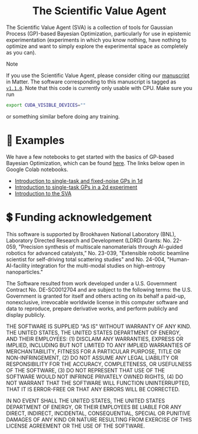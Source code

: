 <div align=center>

# The Scientific Value Agent

</div>

The Scientific Value Agent (SVA) is a collection of tools for Gaussian Process (GP)-based Bayesian Optimization, particularly for use in epistemic experimentation (experiments in which you know nothing, have nothing to optimize and want to simply explore the experimental space as completely as you can).

> [!NOTE]
> If you use the Scientific Value Agent, please consider citing our [manuscript](https://doi.org/10.1016/j.matt.2023.11.012) in Matter. The software corresponding to this manuscript is tagged as [`v1.1.0`](https://github.com/matthewcarbone/ScientificValueAgent/releases/tag/v1.1.0).
> Note that this code is currently only usable with CPU. Make sure you run
> ```bash
> export CUDA_VISIBLE_DEVICES=""
> ```
> or something similar before doing any training.

# 🚀 Examples

We have a few notebooks to get started with the basics of GP-based Bayesian Optimization, which can be found [here](https://github.com/matthewcarbone/ScientificValueAgent/tree/master/notebooks). The links below open in Google Colab notebooks.
- [Introduction to single-task and fixed-noise GPs in 1d](https://colab.research.google.com/github/matthewcarbone/ScientificValueAgent/blob/master/notebooks/00_simple_GP.ipynb)
- [Introduction to single-task GPs in a 2d experiment](https://colab.research.google.com/github/matthewcarbone/ScientificValueAgent/blob/master/notebooks/01_simple_2d_GP.ipynb)
- [Introduction to the SVA](https://colab.research.google.com/github/matthewcarbone/ScientificValueAgent/blob/master/notebooks/02_simple_SVA.ipynb)

# 💲 Funding acknowledgement

This software is supported by Brookhaven National Laboratory (BNL), Laboratory Directed Research and Development (LDRD) Grants: No. 22-059, "Precision synthesis of multiscale nanomaterials through AI-guided robotics for advanced catalysts,” No. 23-039, "Extensible robotic beamline scientist for self-driving total scattering studies" and No. 24-004, "Human-AI-facility integration for the multi-modal studies on high-entropy nanoparticles."

The Software resulted from work developed under a U.S. Government Contract No. DE-SC0012704 and are subject to the following terms: the U.S. Government is granted for itself and others acting on its behalf a paid-up, nonexclusive, irrevocable worldwide license in this computer software and data to reproduce, prepare derivative works, and perform publicly and display publicly.

THE SOFTWARE IS SUPPLIED "AS IS" WITHOUT WARRANTY OF ANY KIND. THE UNITED STATES, THE UNITED STATES DEPARTMENT OF ENERGY, AND THEIR EMPLOYEES: (1) DISCLAIM ANY WARRANTIES, EXPRESS OR IMPLIED, INCLUDING BUT NOT LIMITED TO ANY IMPLIED WARRANTIES OF MERCHANTABILITY, FITNESS FOR A PARTICULAR PURPOSE, TITLE OR NON-INFRINGEMENT, (2) DO NOT ASSUME ANY LEGAL LIABILITY OR RESPONSIBILITY FOR THE ACCURACY, COMPLETENESS, OR USEFULNESS OF THE SOFTWARE, (3) DO NOT REPRESENT THAT USE OF THE SOFTWARE WOULD NOT INFRINGE PRIVATELY OWNED RIGHTS, (4) DO NOT WARRANT THAT THE SOFTWARE WILL FUNCTION UNINTERRUPTED, THAT IT IS ERROR-FREE OR THAT ANY ERRORS WILL BE CORRECTED.

IN NO EVENT SHALL THE UNITED STATES, THE UNITED STATES DEPARTMENT OF ENERGY, OR THEIR EMPLOYEES BE LIABLE FOR ANY DIRECT, INDIRECT, INCIDENTAL, CONSEQUENTIAL, SPECIAL OR PUNITIVE DAMAGES OF ANY KIND OR NATURE RESULTING FROM EXERCISE OF THIS LICENSE AGREEMENT OR THE USE OF THE SOFTWARE.
